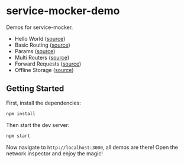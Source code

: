 # service-mocker-demo

Demos for service-mocker.

* Hello World ([source](./src/hello-world))
* Basic Routing ([source](./src/hello-world))
* Params ([source](./src/hello-world))
* Multi Routers ([source](./src/hello-world))
* Forward Requests ([source](./src/forward-request))
* Offline Storage ([source](./src/offline-storage))

## Getting Started

First, install the dependencies:

```bash
npm install
```

Then start the dev server:

```bash
npm start
```

Now navigate to `http://localhost:3000`, all demos are there! Open the network inspector and enjoy the magic!
